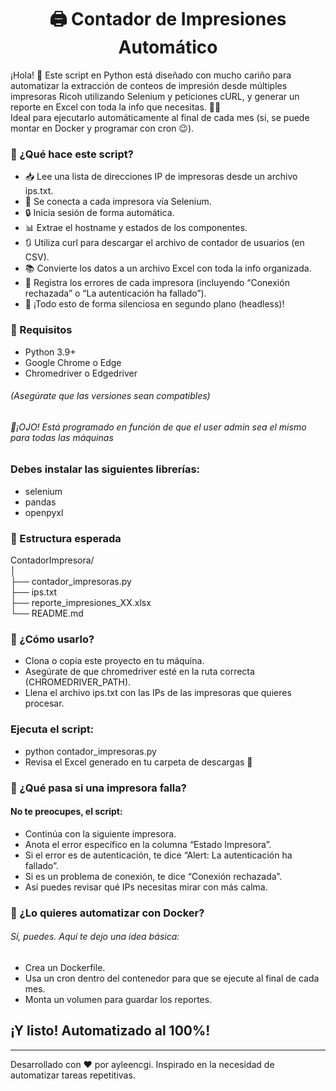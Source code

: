 <h1 align ="center"> 🖨️ Contador de Impresiones Automático </h1>

¡Hola! 👋 Este script en Python está diseñado con mucho cariño para automatizar la extracción de conteos de impresión desde múltiples impresoras Ricoh utilizando Selenium y peticiones cURL, y generar un reporte en Excel con toda la info que necesitas. 🧾✨
<br>
Ideal para ejecutarlo automáticamente al final de cada mes (sí, se puede montar en Docker y programar con cron 😉).

<body>
<h3>🚀 ¿Qué hace este script?</h3>

<ul>
  <li>📥 Lee una lista de direcciones IP de impresoras desde un archivo ips.txt.</li>
  <li>🧠 Se conecta a cada impresora vía Selenium.</li>
  <li>🔒 Inicia sesión de forma automática.</li>
  <li>📊 Extrae el hostname y estados de los componentes.</li>
  <li>🔃 Utiliza curl para descargar el archivo de contador de usuarios (en CSV).</li>
  <li>📚 Convierte los datos a un archivo Excel con toda la info organizada.</li>
  <li>🚫 Registra los errores de cada impresora (incluyendo “Conexión rechazada” o “La autenticación ha fallado”).</li>
  <li>🎯 ¡Todo esto de forma silenciosa en segundo plano (headless)!</li>
</ul>

<h3>🧰 Requisitos</h3>

<ul>
  <li>Python 3.9+</li>
  <li>Google Chrome o Edge</li>
  <li>Chromedriver o Edgedriver</li> 
  
</ul>  
<h6>(Asegúrate que las versiones sean compatibles)</h6>
<h6>👀¡OJO! Está programado en función de que el user admin sea el mismo para todas las máquinas</h6>

<h3>Debes instalar las siguientes librerías:</h3>
<ul>
  <li>selenium </li>
  <li>pandas </li>
  <li>openpyxl</li>
</ul>

<h3>📁 Estructura esperada</h3>

<p>
ContadorImpresora/ <br>
│ <br>
├── contador_impresoras.py          <br>
├── ips.txt                         <br>
├── reporte_impresiones_XX.xlsx     <br>
└── README.md                       <br>
</p>


<h3>📝 ¿Cómo usarlo?</h3>
<ul>
  <li>Clona o copia este proyecto en tu máquina.</li>
  <li>Asegúrate de que chromedriver esté en la ruta correcta (CHROMEDRIVER_PATH).</li>
  <li>Llena el archivo ips.txt con las IPs de las impresoras que quieres procesar.</li>
</ul>

<h3>Ejecuta el script:</h3>
<ul>
  <li>python contador_impresoras.py</li>
  <li>Revisa el Excel generado en tu carpeta de descargas 🥳</li>
</ul>

<h3>🐞 ¿Qué pasa si una impresora falla?</h3>

<h4>No te preocupes, el script:</h4>

<ul>
  <li>Continúa con la siguiente impresora.</li>
  <li>Anota el error específico en la columna “Estado Impresora”.</li>
  <li>Si el error es de autenticación, te dice “Alert: La autenticación ha fallado”.</li>
  <li>Si es un problema de conexión, te dice “Conexión rechazada”.</li>
  <li>Así puedes revisar qué IPs necesitas mirar con más calma.</li>
</ul>

<h3>🐳 ¿Lo quieres automatizar con Docker?</h3>

<h6>Sí, puedes. Aquí te dejo una idea básica: </h6>

<ul>
  <li>Crea un Dockerfile.</li>
  <li>Usa un cron dentro del contenedor para que se ejecute al final de cada mes.</li>
  <li>Monta un volumen para guardar los reportes.</li>
</ul>

<h2>¡Y listo! Automatizado al 100%!</h2>
  
</body>

____________________________________________________________________________________________________________________________________________________
Desarrollado con ❤️ por ayleencgi. Inspirado en la necesidad de automatizar tareas repetitivas.

